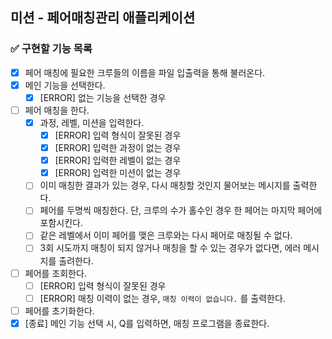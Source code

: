 ## 미션 - 페어매칭관리 애플리케이션

### ✅ 구현할 기능 목록

- [x] 페어 매칭에 필요한 크루들의 이름을 파일 입출력을 통해 불러온다.
- [x] 메인 기능을 선택한다.
    - [x] [ERROR] 없는 기능을 선택한 경우
- [ ] 페어 매칭을 한다.
    - [x] 과정, 레벨, 미션을 입력한다.
        - [x] [ERROR] 입력 형식이 잘못된 경우
        - [x] [ERROR] 입력한 과정이 없는 경우
        - [x] [ERROR] 입력한 레벨이 없는 경우
        - [x] [ERROR] 입력한 미션이 없는 경우
    - [ ] 이미 매칭한 결과가 있는 경우, 다시 매칭할 것인지 물어보는 메시지를 출력한다.
    - [ ] 페어를 두명씩 매칭한다. 단, 크루의 수가 홀수인 경우 한 페어는 마지막 페어에 포함시킨다.
    - [ ] 같은 레벨에서 이미 페어를 맺은 크루와는 다시 페어로 매칭될 수 없다.
    - [ ] 3회 시도까지 매칭이 되지 않거나 매칭을 할 수 있는 경우가 없다면, 에러 메시지를 출려한다.
- [ ] 페어를 조회한다.
    - [ ] [ERROR] 입력 형식이 잘못된 경우
    - [ ] [ERROR] 매칭 이력이 없는 경우, `매칭 이력이 없습니다.` 를 출력한다.
- [ ] 페어를 초기화한다.
- [x] [종료] 메인 기능 선택 시, Q를 입력하면, 매칭 프로그램을 종료한다.
